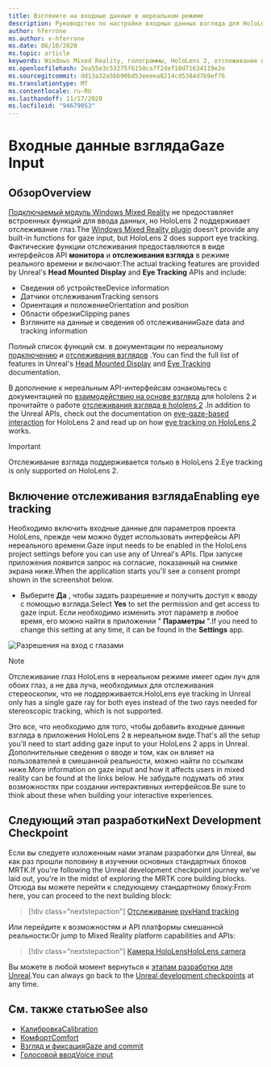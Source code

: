 ```yaml
---
title: Взгляните на входные данные в нереальном режиме
description: Руководство по настройке входных данных взгляда для HoloLens и нереального модуля
author: hferrone
ms.author: v-hferrone
ms.date: 06/10/2020
ms.topic: article
keywords: Windows Mixed Reality, голограммы, HoloLens 2, отслеживание взгляда, ввод с экрана, подключенный головной дисплей, нереалный механизм, гарнитура смешанной реальности, гарнитура Windows Mixed Reality, гарнитура виртуальной реальности
ms.openlocfilehash: 2ea55e3c53275f6150ca7f2def10d71634119e2e
ms.sourcegitcommit: dd13a32a5bb90bd53eeeea8214cd5384d7b9ef76
ms.translationtype: MT
ms.contentlocale: ru-RU
ms.lasthandoff: 11/17/2020
ms.locfileid: "94679053"
---
```

# <a name="gaze-input"></a><span data-ttu-id="5bb1e-104">Входные данные взгляда</span><span class="sxs-lookup"><span data-stu-id="5bb1e-104">Gaze Input</span></span>

## <a name="overview"></a><span data-ttu-id="5bb1e-105">Обзор</span><span class="sxs-lookup"><span data-stu-id="5bb1e-105">Overview</span></span>

<span data-ttu-id="5bb1e-106">[Подключаемый модуль Windows Mixed Reality](https://docs.unrealengine.com/Platforms/VR/WMR/index.html) не предоставляет встроенных функций для ввода данных, но HoloLens 2 поддерживает отслеживание глаз.</span><span class="sxs-lookup"><span data-stu-id="5bb1e-106">The [Windows Mixed Reality plugin](https://docs.unrealengine.com/Platforms/VR/WMR/index.html) doesn’t provide any built-in functions for gaze input, but HoloLens 2 does support eye tracking.</span></span> <span data-ttu-id="5bb1e-107">Фактические функции отслеживания предоставляются в виде интерфейсов API **монитора** и **отслеживания взгляда** в режиме реального времени и включают:</span><span class="sxs-lookup"><span data-stu-id="5bb1e-107">The actual tracking features are provided by Unreal's **Head Mounted Display** and **Eye Tracking** APIs and include:</span></span>

- <span data-ttu-id="5bb1e-108">Сведения об устройстве</span><span class="sxs-lookup"><span data-stu-id="5bb1e-108">Device information</span></span>
- <span data-ttu-id="5bb1e-109">Датчики отслеживания</span><span class="sxs-lookup"><span data-stu-id="5bb1e-109">Tracking sensors</span></span>
- <span data-ttu-id="5bb1e-110">Ориентация и положение</span><span class="sxs-lookup"><span data-stu-id="5bb1e-110">Orientation and position</span></span>
- <span data-ttu-id="5bb1e-111">Области обрезки</span><span class="sxs-lookup"><span data-stu-id="5bb1e-111">Clipping panes</span></span>
- <span data-ttu-id="5bb1e-112">Взгляните на данные и сведения об отслеживании</span><span class="sxs-lookup"><span data-stu-id="5bb1e-112">Gaze data and tracking information</span></span>

<span data-ttu-id="5bb1e-113">Полный список функций см. в документации по нереальному [подключению](https://docs.unrealengine.com/BlueprintAPI/Input/HeadMountedDisplay/index.html) и [отслеживания взглядов](https://docs.unrealengine.com/BlueprintAPI/EyeTracking/index.html) .</span><span class="sxs-lookup"><span data-stu-id="5bb1e-113">You can find the full list of features in Unreal's [Head Mounted Display](https://docs.unrealengine.com/BlueprintAPI/Input/HeadMountedDisplay/index.html) and [Eye Tracking](https://docs.unrealengine.com/BlueprintAPI/EyeTracking/index.html) documentation.</span></span>

<span data-ttu-id="5bb1e-114">В дополнение к нереальным API-интерфейсам ознакомьтесь с документацией по [взаимодействию на основе взгляда](../../design/eye-gaze-interaction.md) для hololens 2 и прочитайте о работе [отслеживания взгляда в hololens 2](https://docs.microsoft.com/windows/mixed-reality/eye-tracking) .</span><span class="sxs-lookup"><span data-stu-id="5bb1e-114">In addition to the Unreal APIs, check out the documentation on [eye-gaze-based interaction](../../design/eye-gaze-interaction.md) for HoloLens 2 and read up on how [eye tracking on HoloLens 2](https://docs.microsoft.com/windows/mixed-reality/eye-tracking) works.</span></span>

> [!IMPORTANT]
> <span data-ttu-id="5bb1e-115">Отслеживание взгляда поддерживается только в HoloLens 2.</span><span class="sxs-lookup"><span data-stu-id="5bb1e-115">Eye tracking is only supported on HoloLens 2.</span></span>

## <a name="enabling-eye-tracking"></a><span data-ttu-id="5bb1e-116">Включение отслеживания взгляда</span><span class="sxs-lookup"><span data-stu-id="5bb1e-116">Enabling eye tracking</span></span>
<span data-ttu-id="5bb1e-117">Необходимо включить входные данные для параметров проекта HoloLens, прежде чем можно будет использовать интерфейсы API нереального времени.</span><span class="sxs-lookup"><span data-stu-id="5bb1e-117">Gaze input needs to be enabled in the HoloLens project settings before you can use any of Unreal's APIs.</span></span> <span data-ttu-id="5bb1e-118">При запуске приложения появится запрос на согласие, показанный на снимке экрана ниже.</span><span class="sxs-lookup"><span data-stu-id="5bb1e-118">When the application starts you'll see a consent prompt shown in the screenshot below.</span></span>

- <span data-ttu-id="5bb1e-119">Выберите **Да** , чтобы задать разрешение и получить доступ к вводу с помощью взгляда.</span><span class="sxs-lookup"><span data-stu-id="5bb1e-119">Select **Yes** to set the permission and get access to gaze input.</span></span> <span data-ttu-id="5bb1e-120">Если необходимо изменить этот параметр в любое время, его можно найти в приложении " **Параметры** ".</span><span class="sxs-lookup"><span data-stu-id="5bb1e-120">If you need to change this setting at any time, it can be found in the **Settings** app.</span></span>

![Разрешения на вход с глазами](images/unreal/eye-input-permissions.png)

> [!NOTE] 
> <span data-ttu-id="5bb1e-122">Отслеживание глаз HoloLens в нереальном режиме имеет один луч для обоих глаз, а не два луча, необходимых для отслеживания стереоскопик, что не поддерживается.</span><span class="sxs-lookup"><span data-stu-id="5bb1e-122">HoloLens eye tracking in Unreal only has a single gaze ray for both eyes instead of the two rays needed for stereoscopic tracking, which is not supported.</span></span>

<span data-ttu-id="5bb1e-123">Это все, что необходимо для того, чтобы добавить входные данные взгляда в приложения HoloLens 2 в нереальном виде.</span><span class="sxs-lookup"><span data-stu-id="5bb1e-123">That's all the setup you'll need to start adding gaze input to your HoloLens 2 apps in Unreal.</span></span> <span data-ttu-id="5bb1e-124">Дополнительные сведения о вводе и том, как он влияет на пользователей в смешанной реальности, можно найти по ссылкам ниже.</span><span class="sxs-lookup"><span data-stu-id="5bb1e-124">More information on gaze input and how it affects users in mixed reality can be found at the links below.</span></span> <span data-ttu-id="5bb1e-125">Не забудьте подумать об этих возможностях при создании интерактивных интерфейсов.</span><span class="sxs-lookup"><span data-stu-id="5bb1e-125">Be sure to think about these when building your interactive experiences.</span></span>

## <a name="next-development-checkpoint"></a><span data-ttu-id="5bb1e-126">Следующий этап разработки</span><span class="sxs-lookup"><span data-stu-id="5bb1e-126">Next Development Checkpoint</span></span>

<span data-ttu-id="5bb1e-127">Если вы следуете изложенным нами этапам разработки для Unreal, вы как раз прошли половину в изучении основных стандартных блоков MRTK.</span><span class="sxs-lookup"><span data-stu-id="5bb1e-127">If you're following the Unreal development checkpoint journey we've laid out, you're in the midst of exploring the MRTK core building blocks.</span></span> <span data-ttu-id="5bb1e-128">Отсюда вы можете перейти к следующему стандартному блоку:</span><span class="sxs-lookup"><span data-stu-id="5bb1e-128">From here, you can proceed to the next building block:</span></span> 

> [!div class="nextstepaction"]
> [<span data-ttu-id="5bb1e-129">Отслеживание рук</span><span class="sxs-lookup"><span data-stu-id="5bb1e-129">Hand tracking</span></span>](unreal-hand-tracking.md)

<span data-ttu-id="5bb1e-130">Или перейдите к возможностям и API платформы смешанной реальности:</span><span class="sxs-lookup"><span data-stu-id="5bb1e-130">Or jump to Mixed Reality platform capabilities and APIs:</span></span>

> [!div class="nextstepaction"]
> [<span data-ttu-id="5bb1e-131">Камера HoloLens</span><span class="sxs-lookup"><span data-stu-id="5bb1e-131">HoloLens camera</span></span>](unreal-hololens-camera.md)

<span data-ttu-id="5bb1e-132">Вы можете в любой момент вернуться к [этапам разработки для Unreal](unreal-development-overview.md#2-core-building-blocks).</span><span class="sxs-lookup"><span data-stu-id="5bb1e-132">You can always go back to the [Unreal development checkpoints](unreal-development-overview.md#2-core-building-blocks) at any time.</span></span>

## <a name="see-also"></a><span data-ttu-id="5bb1e-133">См. также статью</span><span class="sxs-lookup"><span data-stu-id="5bb1e-133">See also</span></span>
* [<span data-ttu-id="5bb1e-134">Калибровка</span><span class="sxs-lookup"><span data-stu-id="5bb1e-134">Calibration</span></span>](../../calibration.md)
* [<span data-ttu-id="5bb1e-135">Комфорт</span><span class="sxs-lookup"><span data-stu-id="5bb1e-135">Comfort</span></span>](../../design/comfort.md)
* [<span data-ttu-id="5bb1e-136">Взгляд и фиксация</span><span class="sxs-lookup"><span data-stu-id="5bb1e-136">Gaze and commit</span></span>](../../design/gaze-and-commit.md)
* [<span data-ttu-id="5bb1e-137">Голосовой ввод</span><span class="sxs-lookup"><span data-stu-id="5bb1e-137">Voice input</span></span>](../../out-of-scope/voice-design.md)
